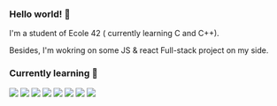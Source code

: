 ### Hello world! 👋

I'm a student of Ecole 42 ( currently learning C and C++).

Besides, I'm wokring on some JS & react Full-stack project on my side. 
 

### Currently learning 🔭
<img src= "https://img.shields.io/badge/C-00599C?style=for-the-badge&logo=c&logoColor=white"> <img src= "https://img.shields.io/badge/-c++-blue?logo=c%2B%2B&logoColor=white"> 
<img src="https://img.shields.io/badge/-ReactJs-61DAFB?logo=react&logoColor=white">
<img src = "https://img.shields.io/badge/HTML-239120?style=for-the-badge&logo=html5&logoColor=white">
<img src= "https://img.shields.io/badge/CSS-239120?&style=for-the-badge&logo=css3&logoColor=white">
<img src= "https://img.shields.io/badge/Node.js-43853D?style=for-the-badge&logo=node.js&logoColor=white">
<img src= "https://img.shields.io/badge/MongoDB-4EA94B?style=for-the-badge&logo=mongodb&logoColor=white">
<img src= "https://img.shields.io/badge/JavaScript-F7DF1E?style=for-the-badge&logo=javascript&logoColor=black">




<!--
**Yooyoo56/Yooyoo56** is a ✨ _special_ ✨ repository because its `README.md` (this file) appears on your GitHub profile.

Here are some ideas to get you started:

- 🔭 I’m currently working on C project at Ecole42 
- 🌱 I’m currently learning C, JavaScript, Nodejs, MongoDB, Mongoose

### Fun facts 🔮

- Bachelor degree in International studies.
- Master degree in Marketing.
- Voyage to 25 countries 
- Speak 4 languages : Korean, English, French, Russian

 
- 👯 I’m looking to collaborate on ...
- 🤔 I’m looking for help with ...
- 💬 Ask me about ...
- 📫 How to reach me: ...
- 😄 Pronouns: ...
- ⚡ Fun fact: ...
-->


   
